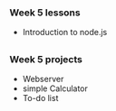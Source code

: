 

### Week 5 lessons

- Introduction to node.js

##

### Week 5 projects

- Webserver 
- simple Calculator
- To-do list
